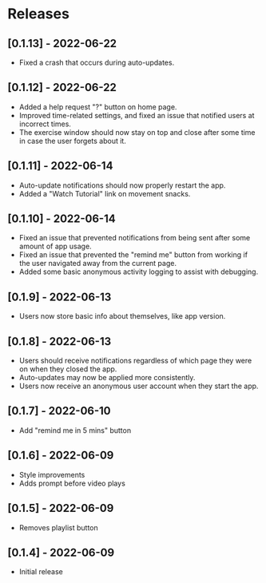# Releases

## [0.1.13] - 2022-06-22
- Fixed a crash that occurs during auto-updates.

## [0.1.12] - 2022-06-22
- Added a help request "?" button on home page.
- Improved time-related settings, and fixed an issue that notified users at incorrect times.
- The exercise window should now stay on top and close after some time in case the user forgets about it.

## [0.1.11] - 2022-06-14
- Auto-update notifications should now properly restart the app.
- Added a "Watch Tutorial" link on movement snacks.

## [0.1.10] - 2022-06-14
- Fixed an issue that prevented notifications from being sent after some amount of app usage.
- Fixed an issue that prevented the "remind me" button from working if the user navigated away from the current page.
- Added some basic anonymous activity logging to assist with debugging.

## [0.1.9] - 2022-06-13
- Users now store basic info about themselves, like app version.

## [0.1.8] - 2022-06-13
- Users should receive notifications regardless of which page they were on when they closed the app.
- Auto-updates may now be applied more consistently.
- Users now receive an anonymous user account when they start the app.

## [0.1.7] - 2022-06-10
- Add "remind me in 5 mins" button

## [0.1.6] - 2022-06-09
- Style improvements
- Adds prompt before video plays

## [0.1.5] - 2022-06-09
- Removes playlist button

## [0.1.4] - 2022-06-09
- Initial release
